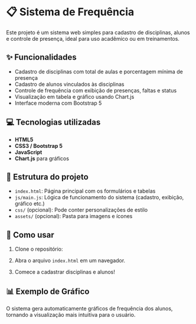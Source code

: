 # 📋 Sistema de Frequência

Este projeto é um sistema web simples para cadastro de disciplinas, alunos e controle de presença, ideal para uso acadêmico ou em treinamentos.

## ✨ Funcionalidades

- Cadastro de disciplinas com total de aulas e porcentagem mínima de presença
- Cadastro de alunos vinculados às disciplinas
- Controle de frequência com exibição de presenças, faltas e status
- Visualização em tabela e gráfico usando Chart.js
- Interface moderna com Bootstrap 5

## 💻 Tecnologias utilizadas

- **HTML5**  
- **CSS3 / Bootstrap 5**  
- **JavaScript**  
- **Chart.js** para gráficos

## 📂 Estrutura do projeto

- `index.html`: Página principal com os formulários e tabelas
- `js/main.js`: Lógica de funcionamento do sistema (cadastro, exibição, gráfico etc.)
- `css/` (opcional): Pode conter personalizações de estilo
- `assets/` (opcional): Pasta para imagens e ícones

## 🚀 Como usar

1. Clone o repositório:

2. Abra o arquivo `index.html` em um navegador.

3. Comece a cadastrar disciplinas e alunos!

## 📊 Exemplo de Gráfico

O sistema gera automaticamente gráficos de frequência dos alunos, tornando a visualização mais intuitiva para o usuário.
